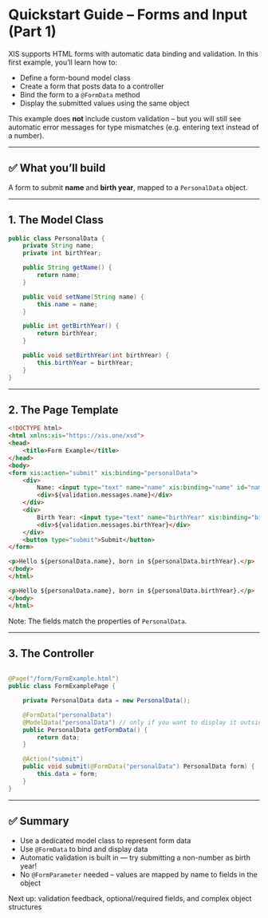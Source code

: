 # Quickstart Guide – Forms and Input (Part 1)

XIS supports HTML forms with automatic data binding and validation. In this first example, you’ll learn how to:

- Define a form-bound model class
- Create a form that posts data to a controller
- Bind the form to a `@FormData` method
- Display the submitted values using the same object

This example does **not** include custom validation – but you will still see automatic error messages for type
mismatches (e.g. entering text instead of a number).

---

## ✅ What you’ll build

A form to submit **name** and **birth year**, mapped to a `PersonalData` object.

---

## 1. The Model Class

```java
public class PersonalData {
    private String name;
    private int birthYear;

    public String getName() {
        return name;
    }

    public void setName(String name) {
        this.name = name;
    }

    public int getBirthYear() {
        return birthYear;
    }

    public void setBirthYear(int birthYear) {
        this.birthYear = birthYear;
    }
}
```

---

## 2. The Page Template

```html
<!DOCTYPE html>
<html xmlns:xis="https://xis.one/xsd">
<head>
    <title>Form Example</title>
</head>
<body>
<form xis:action="submit" xis:binding="personalData">
    <div>
        Name: <input type="text" name="name" xis:binding="name" id="name"/><br/>
        <div>${validation.messages.name}</div>
    </div>
    <div>
        Birth Year: <input type="text" name="birthYear" xis:binding="birthYear" id="birthYear"/><br/>
        <div>${validation.messages.birthYear}</div>
    </div>
    <button type="submit">Submit</button>
</form>

<p>Hello ${personalData.name}, born in ${personalData.birthYear}.</p>
</body>
</html>

<p>Hello ${personalData.name}, born in ${personalData.birthYear}.</p>
</body>
</html>
```

Note: The fields match the properties of `PersonalData`.

---

## 3. The Controller

```java

@Page("/form/FormExample.html")
public class FormExamplePage {

    private PersonalData data = new PersonalData();

    @FormData("personalData")
    @ModelData("personalData") // only if you want to display it outside form, too
    public PersonalData getFormData() {
        return data;
    }

    @Action("submit")
    public void submit(@FormData("personalData") PersonalData form) {
        this.data = form;
    }
}
```

---

## ✅ Summary

- Use a dedicated model class to represent form data
- Use `@FormData` to bind and display data
- Automatic validation is built in — try submitting a non-number as birth year!
- No `@FormParameter` needed – values are mapped by name to fields in the object

Next up: validation feedback, optional/required fields, and complex object structures

